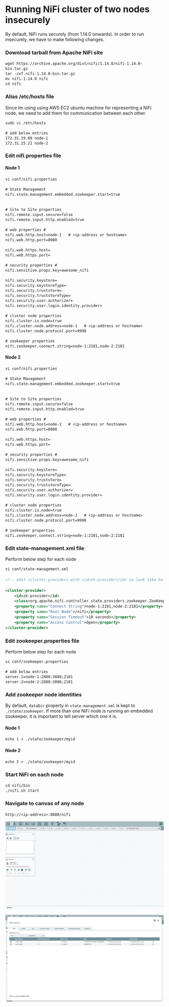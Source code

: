 # Running NiFi cluster of two nodes insecurely
 
By default, NiFi runs securely (from 1.14.0 onwards). In order to run insecurely, we have to make following changes.

### Download tarball from Apache NiFi site

```shell
wget https://archive.apache.org/dist/nifi/1.14.0/nifi-1.14.0-bin.tar.gz
tar -zxf nifi-1.14.0-bin.tar.gz
mv nifi-1.14.0 nifi
cd nifi
```

### Alias /etc/hosts file

Since Im using using AWS EC2 ubuntu machine for representing a NiFi node, we need to add them for communication between each other.

```shell
sudo vi /etc/hosts

# add below entries
172.31.19.89 node-1
172.31.25.21 node-2
```

### Edit nifi.properties file

#### Node 1

```shell
vi conf/nifi.properties

# State Management
nifi.state.management.embedded.zookeeper.start=true


# Site to Site properties
nifi.remote.input.secure=false
nifi.remote.input.http.enabled=true

# web properties #
nifi.web.http.host=node-1   # <ip-address or hostname>
nifi.web.http.port=8080

nifi.web.https.host=
nifi.web.https.port=

# security properties #
nifi.sensitive.props.key=awesome_nifi

nifi.security.keystore=
nifi.security.keystoreType=
nifi.security.truststore=
nifi.security.truststoreType=
nifi.security.user.authorizer=
nifi.security.user.login.identity.provider=

# cluster node properties
nifi.cluster.is.node=true
nifi.cluster.node.address=node-1   # <ip-address or hostname>
nifi.cluster.node.protocol.port=9998

# zookeeper properties
nifi.zookeeper.connect.string=node-1:2181,node-2:2181
```

#### Node 2

```shell
vi conf/nifi.properties

# State Management
nifi.state.management.embedded.zookeeper.start=true


# Site to Site properties
nifi.remote.input.secure=false
nifi.remote.input.http.enabled=true

# web properties #
nifi.web.http.host=node-2   # <ip-address or hostname>
nifi.web.http.port=8080

nifi.web.https.host=
nifi.web.https.port=

# security properties #
nifi.sensitive.props.key=awesome_nifi

nifi.security.keystore=
nifi.security.keystoreType=
nifi.security.truststore=
nifi.security.truststoreType=
nifi.security.user.authorizer=
nifi.security.user.login.identity.provider=

# cluster node properties
nifi.cluster.is.node=true
nifi.cluster.node.address=node-2   # <ip-address or hostname>
nifi.cluster.node.protocol.port=9998

# zookeeper properties
nifi.zookeeper.connect.string=node-1:2181,node-2:2181
```

### Edit state-management.xml file

Perform below step for each node
```xml
vi conf/state-management.xml

<!-- edit <cluster-provider> with <id>zk-provider</id> to look like below -->

<cluster-provider>
    <id>zk-provider</id>
    <class>org.apache.nifi.controller.state.providers.zookeeper.ZooKeeperStateProvider</class>
    <property name="Connect String">node-1:2181,node-2:2181</property>
    <property name="Root Node">/nifi</property>
    <property name="Session Timeout">10 seconds</property>
    <property name="Access Control">Open</property>
</cluster-provider>
```

### Edit zookeeper.properties file

Perform below step for each node
```shell
vi conf/zookeeper.properties

# add below entries
server.1=node-1:2888:3888;2181
server.2=node-2:2888:3888;2181
```

### Add zookeeper node identities
By default, `dataDir` property in `state-management.xml` is kept to `./state/zookeeper`. If more than one NiFi node is running an embedded zookeeper, it is important to tell server which one it is.

#### Node 1
```shell
echo 1 > ./state/zookeeper/myid
```

#### Node 2
```shell
echo 2 > ./state/zookeeper/myid
```

### Start NiFi on each node

```shell
cd nifi/bin
./nifi.sh start
```

### Navigate to canvas of any node

`http://<ip-address>:8080/nifi`

![canvas](./img/canvas.png)


![cluster-page](./img/cluster-page.png)
